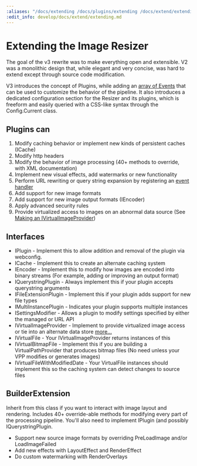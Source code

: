 ```yaml
---
:aliases: "/docs/extending /docs/plugins/extending /docs/extend/extending"
:edit_info: develop/docs/extend/extending.md
---
```


# Extending the Image Resizer

The goal of the v3 rewrite was to make everything open and extensible. V2 was a monolithic design that, while elegant and very concise, was hard to extend except through source code modification.

V3 introduces the concept of Plugins, while adding an [array of Events](/docs/events) that can be used to customize the behavior of the pipeline.
It also introduces a dedicated configuration section for the Resizer and its plugins, which is freeform and easily queried with a CSS-like syntax through the Config.Current class.

## Plugins can

1.  Modify caching behavior or implement new kinds of persistent caches (ICache)
2.  Modify http headers
3.  Modify the behavior of image processing (40+ methods to override, with XML documentation)
4.  Implement new visual effects, add watermarks or new functionality
5.  Perform URL rewriting or query string expansion by registering an [event handler](/docs/events)
6.  Add support for new image formats
7.  Add support for new image output formats (IEncoder)
8.  Apply advanced security rules
9.  Provide virtualized access to images on an abnormal data source (See [Making an IVirtualImageProvider](/docs/plugins/virtualimageprovider))

## Interfaces

* IPlugin - Implement this to allow addition and removal of the plugin via webconfig. 
* ICache - Implement this to create an alternate caching system
* IEncoder - Implement this to modify how images are encoded into binary streams (For example, adding or improving an output format)
* IQuerystringPlugin - Always implement this if your plugin accepts querystring arguments
* IFileExtensionPlugin - Implement this if your plugin adds support for new file types
* IMultiInstancePlugin - Indicates your plugin supports multiple instances
* ISettingsModifier - Allows a plugin to modify settings specified by either the managed or URL API
* IVirtualImageProvider - Implement to provide virtualized image access or tie into an alternate data store [more...](/docs/plugins/virtualimageprovider)
* IVirtualFile - Your IVirtualImageProvider returns instances of this
* IVirtualBitmapFile - Implement this if you are building a VirtualPathProvider that produces bitmap files (No need unless your VPP modifies or generates images)
* IVirtualFileWithModifiedDate - Your VirtualFile instances should implement this so the caching system can detect changes to source files

## BuilderExtension

Inherit from this class if you want to interact with image layout and rendering. Includes 40+ override-able methods for modifying every part of the processing pipeline.
You'll also need to implement IPlugin (and possibly IQuerystringPlugin.

* Support new source image formats by overriding PreLoadImage and/or LoadImageFailed
* Add new effects with LayoutEffect and RenderEffect
* Do custom watermarking with RenderOverlays